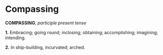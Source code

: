 # Compassing

**COMPASSING**, _participle present tense_

**1.** Embracing; going round; inclosing; obtaining; accomplishing; imagining; intending.

**2.** In ship-building, incurvated; arched.